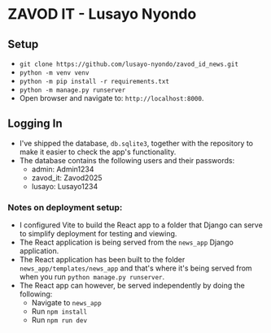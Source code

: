 # ZAVOD IT - Lusayo Nyondo

## Setup

- `git clone https://github.com/lusayo-nyondo/zavod_id_news.git`
- `python -m venv venv`
- `python -m pip install -r requirements.txt`
- `python -m manage.py runserver`
- Open browser and navigate to: `http://localhost:8000`.

## Logging In
- I've shipped the database, `db.sqlite3`, together with the repository to make it easier to check the app's functionality.
- The database contains the following users and their passwords:
    - admin: Admin1234
    - zavod_it: Zavod2025
    - lusayo: Lusayo1234

### Notes on deployment setup:

- I configured Vite to build the React app to a folder that Django can serve to simplify deployment for testing and viewing.
- The React application is being served from the `news_app` Django application.
- The React application has been built to the folder `news_app/templates/news_app` and that's where it's being served from when you run `python manage.py runserver`.
- The React app can however, be served independently by doing the following:
    - Navigate to `news_app`
    - Run `npm install`
    - Run `npm run dev`
